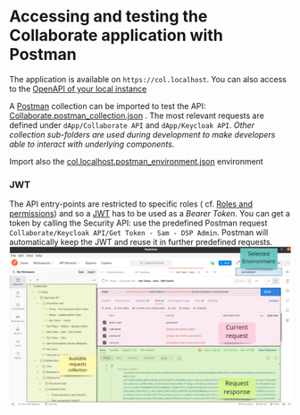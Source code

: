 # Accessing and testing the Collaborate application with Postman

The application is available on `https://col.localhost`. You can also access to
the [OpenAPI of your local instance](https://col.localhost/api/swagger-ui/index.html?configUrl=/api/api-docs/swagger-config)

A [Postman](https://www.postman.com/) collection can be imported to test the
API: [Collaborate.postman_collection.json](../postman/Collaborate.postman_collection.json) . The
most relevant requests are defined under `dApp/Collaborate API` and `dApp/Keycloak API`.
_Other collection sub-folders are used during development to make developers able to interact with
underlying components._

Import also
the [col.localhost.postman_environment.json](../postman/col.localhost.postman_environment.json)
environment

### JWT

The API entry-points are restricted to specific roles (
cf. [Roles and permissions](https://xdevtechnologies.atlassian.net/wiki/spaces/DA/pages/513605692/GDPR+compliance#Roles-and-Permissions))
and so a [JWT](https://jwt.io/) has to be used as a _Bearer Token_. You can get a token by calling
the Security API: use the predefined Postman
request `Collaborate/Keycloak API/Get Token - Sam - DSP Admin`. Postman will automatically keep the
JWT and reuse it in further predefined requests.
![Postman preview](images/postman.png)
